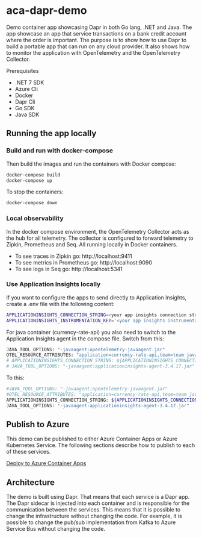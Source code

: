 # aca-dapr-demo
Demo container app showcasing Dapr in both Go lang, .NET and Java. The app showcase an app that service transactions on a bank credit account where the order is important. The purpose is to show how to use Dapr to build a portable app that can run on any cloud provider. It also shows how to monitor the application with OpenTelemetry and the OpenTelemetry Collector.

Prerequisites
* .NET 7 SDK
* Azure Cli
* Docker
* Dapr Cli
* Go SDK
* Java SDK

## Running the app locally 

### Build and run with docker-compose

Then build the images and run the containers with Docker compose:

```bash
docker-compose build
docker-compose up
```

To stop the containers:

```bash
docker-compose down
```

### Local observability

In the docker compose environment, the OpenTelemetry Collector acts as the hub for all telemetry. The collector is configured to forward telemetry to Zipkin, Prometheus and Seq. All running locally in Docker containers.

* To see traces in Zipkin go: http://localhost:9411
* To see metrics in Prometheus go: http://localhost:9090
* To see logs in Seq go: http://localhost:5341

### Use Application Insights locally

If you want to configure the apps to send directly to Application Insights, create a .env file with the following content:

```bash
APPLICATIONINSIGHTS_CONNECTION_STRING=<your app insights connection string>
APPLICATIONINSIGHTS_INSTRUMENTATION_KEY='<your app insights instrumentation key>'
```

For java container (currency-rate-api) you also need to switch to the Application Insights agent in the compose file.
Switch from this:
```bash
JAVA_TOOL_OPTIONS: "-javaagent:opentelemetry-javaagent.jar"
OTEL_RESOURCE_ATTRIBUTES: "application=currency-rate-api,team=team java"
# APPLICATIONINSIGHTS_CONNECTION_STRING: ${APPLICATIONINSIGHTS_CONNECTION_STRING}
# JAVA_TOOL_OPTIONS: "-javaagent:applicationinsights-agent-3.4.17.jar"
```

To this:
```bash
#JAVA_TOOL_OPTIONS: "-javaagent:opentelemetry-javaagent.jar"
#OTEL_RESOURCE_ATTRIBUTES: "application=currency-rate-api,team=team java"
APPLICATIONINSIGHTS_CONNECTION_STRING: ${APPLICATIONINSIGHTS_CONNECTION_STRING}
JAVA_TOOL_OPTIONS: "-javaagent:applicationinsights-agent-3.4.17.jar"
```

## Publish to Azure

This demo can be published to either Azure Container Apps or Azure Kubernetes Service. The following sections describe how to publish to each of these services.

[Deploy to Azure Container Apps](infrastructure/azure-container-apps/Readme.md)


## Architecture

The demo is built using Dapr. That means that each service is a Dapr app. The Dapr sidecar is injected into each container and is responsible for the communication between the services. This means that it is possible to change the infrastructure without changing the code. For example, it is possible to change the pub/sub implementation from Kafka to Azure Service Bus without changing the code.

